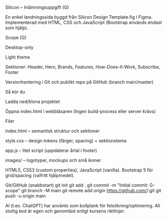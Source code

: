 Silicon – Inlämningsuppgift (G)

En enkel landningssida byggd från Silicon Design Template.fig i Figma. Implementerad med HTML, CSS och JavaScript (Bootstrap används endast som hjälp).

Scope (G)

Desktop-only 

Light theme 

Sektioner: Header, Hero, Brands, Features, How-Does-It-Work, Subscribe, Footer

Versionhantering i Git och publikt repo på GitHub (branch main/master)

Så kör du

Ladda ned/klona projektet

Öppna index.html i webbläsaren
(Ingen build-process eller server krävs)

Filer

index.html – semantisk struktur och sektioner

style.css – design tokens (färger, spacing) + sektionstema

app.js – litet script (uppdaterar årtal i footer)

images/ – logotyper, mockups och små ikoner

HTML5, CSS3 (custom properties), JavaScript (vanilla).
Bootstrap 5 för grid/spacing (valfritt hjälpmedel).

Git/GitHub (snabbstart)
git init
git add .
git commit -m "Initial commit: G-scope"
git branch -M main
git remote add origin https://github.com/<anv>/<repo>.git
git push -u origin main


AI (t.ex. ChatGPT) har använts som bollplank för felsökning/optimering.
All slutlig kod är egen och genomläst enligt kursens riktlinjer.